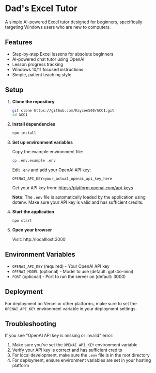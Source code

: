 # Dad's Excel Tutor

A simple AI-powered Excel tutor designed for beginners, specifically targeting Windows users who are new to computers.

## Features

- Step-by-step Excel lessons for absolute beginners
- AI-powered chat tutor using OpenAI
- Lesson progress tracking
- Windows 10/11 focused instructions
- Simple, patient teaching style

## Setup

1. **Clone the repository**
   ```bash
   git clone https://github.com/Kaycee500/ACC1.git
   cd ACC1
   ```

2. **Install dependencies**
   ```bash
   npm install
   ```

3. **Set up environment variables**
   
   Copy the example environment file:
   ```bash
   cp .env.example .env
   ```
   
   Edit `.env` and add your OpenAI API key:
   ```
   OPENAI_API_KEY=your_actual_openai_api_key_here
   ```
   
   Get your API key from: https://platform.openai.com/api-keys
   
   **Note:** The `.env` file is automatically loaded by the application using dotenv. Make sure your API key is valid and has sufficient credits.

4. **Start the application**
   ```bash
   npm start
   ```

5. **Open your browser**
   
   Visit: http://localhost:3000

## Environment Variables

- `OPENAI_API_KEY` (required) - Your OpenAI API key
- `OPENAI_MODEL` (optional) - Model to use (default: gpt-4o-mini)
- `PORT` (optional) - Port to run the server on (default: 3000)

## Deployment

For deployment on Vercel or other platforms, make sure to set the `OPENAI_API_KEY` environment variable in your deployment settings.

## Troubleshooting

If you see "OpenAI API key is missing or invalid" error:
1. Make sure you've set the `OPENAI_API_KEY` environment variable
2. Verify your API key is correct and has sufficient credits
3. For local development, make sure the `.env` file is in the root directory
4. For deployment, ensure environment variables are set in your hosting platform